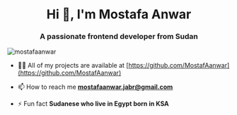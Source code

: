 <h1 align="center">Hi 👋, I'm Mostafa Anwar</h1>
<h3 align="center">A passionate frontend developer from Sudan</h3>

<p align="left"> <img src="https://komarev.com/ghpvc/?username=mostafaanwar" alt="mostafaanwar" /> </p>

- 👨‍💻 All of my projects are available at [https://github.com/MostafAanwar](https://github.com/MostafAanwar)

- 📫 How to reach me **mostafaanwar.jabr@gmail.com**

- ⚡ Fun fact **Sudanese who live in Egypt born in KSA**

